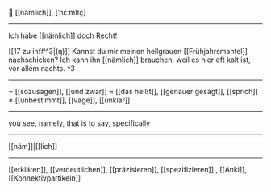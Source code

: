 🔗 [[nämlich]], [ˈnɛːmlɪç]

---
Ich habe [[nämlich]] doch Recht!

[[17 zu inf#^3|(q)]] Kannst du mir meinen hellgrauen [[Frühjahrsmantel]] nachschicken? Ich kann ihn [[nämlich]] brauchen, weil es hier oft kalt ist, vor allem nachts. ^3

---
= [[sozusagen]], [[und zwar]]
≈ [[das heißt]], [[genauer gesagt]], [[sprich]]
≠ [[unbestimmt]], [[vage]], [[unklar]]

---
you see, namely, that is to say, specifically

---
[[näm]]|[[lich]]

---
[[erklären]], [[verdeutlichen]], [[präzisieren]], [[spezifizieren]]
, [[Anki]], [[Konnektivpartikeln]]